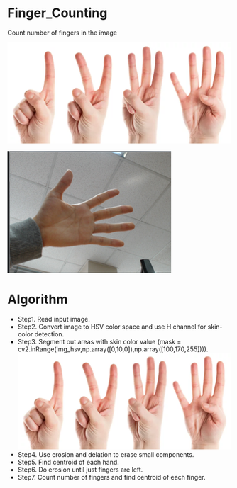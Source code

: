# Finger_Counting
Count number of fingers in the image

![Alt text](images/hand1.png?raw=true "Hand no.1")

![Alt text](images/hand2.png?raw=true "Hand no.2")

# Algorithm
- Step1. Read input image.
- Step2. Convert image to HSV color space and use H channel for skin-color detection.
- Step3. Segment out areas with skin color value (mask = cv2.inRange(img_hsv,np.array([0,10,0]),np.array([100,170,255]))).
![Alt text](images/hand1.png?raw=true "Hand no.1")
- Step4. Use erosion and delation to erase small components.
- Step5. Find centroid of each hand.
- Step6. Do erosion until just fingers are left.
- Step7. Count number of fingers and find centroid of each finger.

